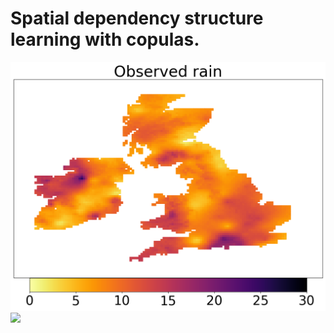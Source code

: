 # Spatial dependency structure learning with copulas.

![](https://github.com/Huk-David/SpaDep_VCop/blob/4Paper/body/slideshow_observed_rain_day_3787.png)
![](https://github.com/Huk-David/SpaDep_VCop/blob/4Paper/body/slideshow%20day%203787.gif)

